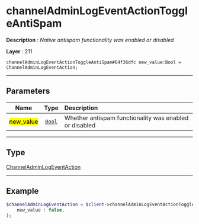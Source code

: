# channelAdminLogEventActionToggleAntiSpam

**Description** : *Native antispam functionality was enabled or disabled*

**Layer** : 211

```tl
channelAdminLogEventActionToggleAntiSpam#64f36dfc new_value:Bool = ChannelAdminLogEventAction;
```

---

## Parameters

| Name | Type | Description |
| :---: | :---: | :--- |
| <mark>new_value</mark> | [`Bool`](type/Bool) | Whether antispam functionality was enabled or disabled |

---

## Type

[ChannelAdminLogEventAction](type/ChannelAdminLogEventAction)

---

## Example

```php
$channelAdminLogEventAction = $client->channelAdminLogEventActionToggleAntiSpam(
	new_value : false,
);
```